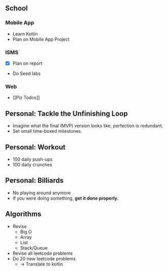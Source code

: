 ## School
### Mobile App
- Learn Kotlin
- Plan on Mobile App Project
### ISMS
- [x] Plan on report
- Do Seed labs
### Web 
- [[Piz Todos]]

## Personal: Tackle the Unfinishing Loop
- Imagine what the final (MVP) version looks like, perfection is redundant.
- Set small time-boxed milestones.
## Personal: Workout
- 100 daily push-ups
- 100 daily crunches
## Personal: Billiards
- No playing around anymore
- If you were doing something, **get it done properly.**
## Algorithms
- Revise 
	- Big O
	- Array
	- List
	- Stack/Queue
- Revise all leetcode problems
- Do 20 new leetcode problems 
	- -> Translate to kotlin

